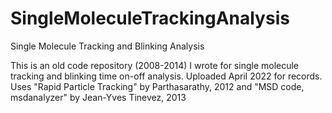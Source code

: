 # SingleMoleculeTrackingAnalysis
Single Molecule Tracking and Blinking Analysis 

This is an old code repository (2008-2014) I wrote for single molecule tracking and blinking time on-off analysis. Uploaded April 2022 for records.
Uses "Rapid Particle Tracking" by Parthasarathy, 2012  and "MSD code, msdanalyzer" by Jean-Yves Tinevez, 2013
